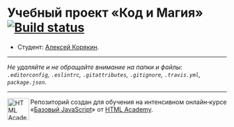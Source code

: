 # Учебный проект «Код и Магия» [![Build status][travis-image]][travis-url]

* Студент: [Алексей Корякин](https://up.htmlacademy.ru/javascript/11/user/368101).

---

_Не удаляйте и не обращайте внимание на папки и файлы:_<br>
_`.editorconfig`, `.eslintrc`, `.gitattributes`, `.gitignore`, `.travis.yml`, `package.json`._

---

<a href="https://htmlacademy.ru/intensive/javascript"><img align="left" width="50" height="50" title="HTML Academy" src="https://up.htmlacademy.ru/static/img/intensive/javascript/logo-for-github.svg"></a>

Репозиторий создан для обучения на интенсивном онлайн‑курсе «[Базовый JavaScript](https://htmlacademy.ru/intensive/javascript)» от [HTML Academy](https://htmlacademy.ru).

[travis-image]: https://travis-ci.org/htmlacademy-javascript/368101-code-and-magick.svg?branch=master
[travis-url]: https://travis-ci.org/htmlacademy-javascript/368101-code-and-magick
